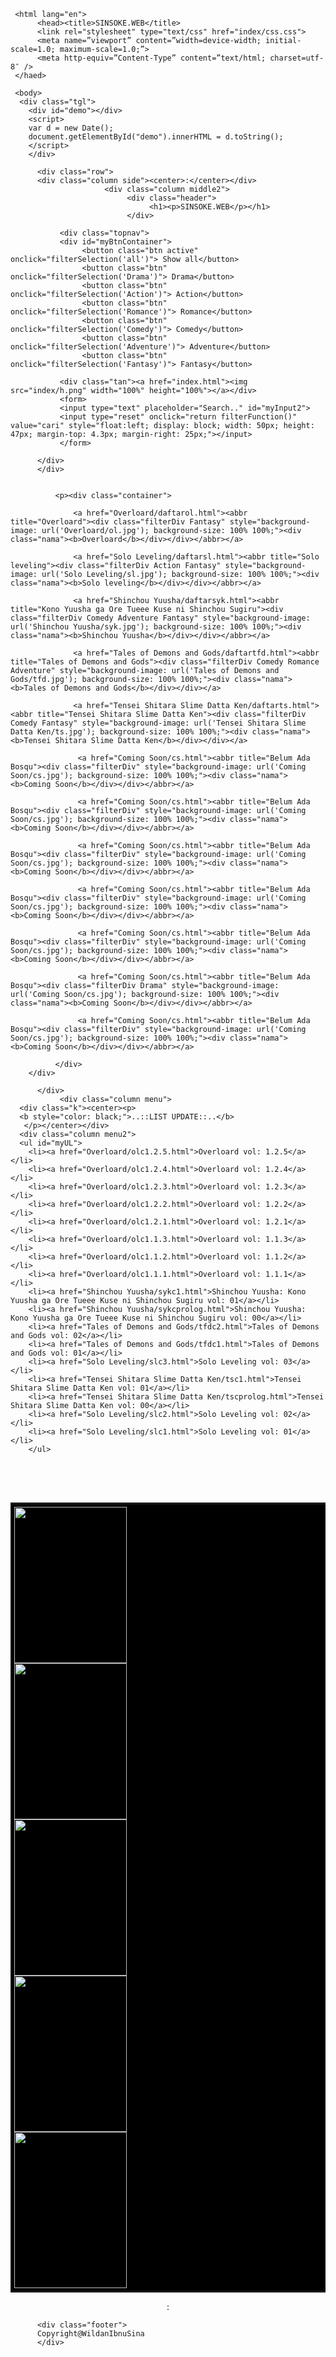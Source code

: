 <!DOCTYPE html>
     <html lang="en">
          <head><title>SINSOKE.WEB</title>
          <link rel="stylesheet" type="text/css" href="index/css.css">
          <meta name=”viewport” content=”width=device-width; initial-scale=1.0; maximum-scale=1.0;”>
          <meta http-equiv=”Content-Type” content=”text/html; charset=utf-8″ />
     </haed>

     <body>
      <div class="tgl">
        <div id="demo"></div>
        <script>
        var d = new Date();
        document.getElementById("demo").innerHTML = d.toString();
        </script>
        </div>

          <div class="row">
          <div class="column side"><center>:</center></div>
                         <div class="column middle2">
                              <div class="header">
                                   <h1><p>SINSOKE.WEB</p></h1>
                              </div>

               <div class="topnav">
               <div id="myBtnContainer">
                    <button class="btn active" onclick="filterSelection('all')"> Show all</button>
                    <button class="btn" onclick="filterSelection('Drama')"> Drama</button>
                    <button class="btn" onclick="filterSelection('Action')"> Action</button>
                    <button class="btn" onclick="filterSelection('Romance')"> Romance</button>
                    <button class="btn" onclick="filterSelection('Comedy')"> Comedy</button>
                    <button class="btn" onclick="filterSelection('Adventure')"> Adventure</button>
                    <button class="btn" onclick="filterSelection('Fantasy')"> Fantasy</button>
               
               <div class="tan"><a href="index.html"><img src="index/h.png" width="100%" height="100%"></a></div>
               <form>
               <input type="text" placeholder="Search.." id="myInput2">
               <input type="reset" onclick="return filterFunction()" value="cari" style="float:left; display: block; width: 50px; height: 47px; margin-top: 4.3px; margin-right: 25px;"></input>
               </form>

          </div>
          </div>
                              
  
  <div class="column content">
  <div id="my">
  
              <p><div class="container">
              
                  <a href="Overloard/daftarol.html"><abbr title="Overloard"><div class="filterDiv Fantasy" style="background-image: url('Overloard/ol.jpg'); background-size: 100% 100%;"><div class="nama"><b>Overloard</b></div></div></abbr></a>

                  <a href="Solo Leveling/daftarsl.html"><abbr title="Solo leveling"><div class="filterDiv Action Fantasy" style="background-image: url('Solo Leveling/sl.jpg'); background-size: 100% 100%;"><div class="nama"><b>Solo leveling</b></div></div></abbr></a>

                  <a href="Shinchou Yuusha/daftarsyk.html"><abbr title="Kono Yuusha ga Ore Tueee Kuse ni Shinchou Sugiru"><div class="filterDiv Comedy Adventure Fantasy" style="background-image: url('Shinchou Yuusha/syk.jpg'); background-size: 100% 100%;"><div class="nama"><b>Shinchou Yuusha</b></div></div></abbr></a>

                  <a href="Tales of Demons and Gods/daftartfd.html"><abbr title="Tales of Demons and Gods"><div class="filterDiv Comedy Romance Adventure" style="background-image: url('Tales of Demons and Gods/tfd.jpg'); background-size: 100% 100%;"><div class="nama"><b>Tales of Demons and Gods</b></div></div></a>
                  
                  <a href="Tensei Shitara Slime Datta Ken/daftarts.html"><abbr title="Tensei Shitara Slime Datta Ken"><div class="filterDiv Comedy Fantasy" style="background-image: url('Tensei Shitara Slime Datta Ken/ts.jpg'); background-size: 100% 100%;"><div class="nama"><b>Tensei Shitara Slime Datta Ken</b></div></div></a>

                   <a href="Coming Soon/cs.html"><abbr title="Belum Ada Bosqu"><div class="filterDiv" style="background-image: url('Coming Soon/cs.jpg'); background-size: 100% 100%;"><div class="nama"><b>Coming Soon</b></div></div></abbr></a>

                   <a href="Coming Soon/cs.html"><abbr title="Belum Ada Bosqu"><div class="filterDiv" style="background-image: url('Coming Soon/cs.jpg'); background-size: 100% 100%;"><div class="nama"><b>Coming Soon</b></div></div></abbr></a>

                   <a href="Coming Soon/cs.html"><abbr title="Belum Ada Bosqu"><div class="filterDiv" style="background-image: url('Coming Soon/cs.jpg'); background-size: 100% 100%;"><div class="nama"><b>Coming Soon</b></div></div></abbr></a>

                   <a href="Coming Soon/cs.html"><abbr title="Belum Ada Bosqu"><div class="filterDiv" style="background-image: url('Coming Soon/cs.jpg'); background-size: 100% 100%;"><div class="nama"><b>Coming Soon</b></div></div></abbr></a>

                   <a href="Coming Soon/cs.html"><abbr title="Belum Ada Bosqu"><div class="filterDiv" style="background-image: url('Coming Soon/cs.jpg'); background-size: 100% 100%;"><div class="nama"><b>Coming Soon</b></div></div></abbr></a>

                   <a href="Coming Soon/cs.html"><abbr title="Belum Ada Bosqu"><div class="filterDiv Drama" style="background-image: url('Coming Soon/cs.jpg'); background-size: 100% 100%;"><div class="nama"><b>Coming Soon</b></div></div></abbr></a>

                   <a href="Coming Soon/cs.html"><abbr title="Belum Ada Bosqu"><div class="filterDiv" style="background-image: url('Coming Soon/cs.jpg'); background-size: 100% 100%;"><div class="nama"><b>Coming Soon</b></div></div></abbr></a>

              </div>
        </div>


<script>

function filterFunction() {
  var input, filter, ul, li, a, i;
  input = document.getElementById("myInput2");
  filter = input.value.toUpperCase();
  div = document.getElementById("my");
  a = div.getElementsByTagName("a");
  for (i = 0; i < a.length; i++) {
    txtValue = a[i].textContent || a[i].innerText;
    if (txtValue.toUpperCase().indexOf(filter) > -1) {
      a[i].style.display = "";
    } else {
      a[i].style.display = "none";
    }
  }
}


filterSelection("all")
function filterSelection(c) {
  var x, i;
  x = document.getElementsByClassName("filterDiv");
  if (c == "all") c = "";
  for (i = 0; i < x.length; i++) {
    w3RemoveClass(x[i], "show");
    if (x[i].className.indexOf(c) > -1) w3AddClass(x[i], "show");
  }
}

function w3AddClass(element, name) {
  var i, arr1, arr2;
  arr1 = element.className.split(" ");
  arr2 = name.split(" ");
  for (i = 0; i < arr2.length; i++) {
    if (arr1.indexOf(arr2[i]) == -1) {element.className += " " + arr2[i];}
  }
}

function w3RemoveClass(element, name) {
  var i, arr1, arr2;
  arr1 = element.className.split(" ");
  arr2 = name.split(" ");
  for (i = 0; i < arr2.length; i++) {
    while (arr1.indexOf(arr2[i]) > -1) {
      arr1.splice(arr1.indexOf(arr2[i]), 1);     
    }
  }
  element.className = arr1.join(" ");
}

// Add active class to the current button (highlight it)
var btnContainer = document.getElementById("myBtnContainer");
var btns = btnContainer.getElementsByClassName("btn");
for (var i = 0; i < btns.length; i++) {
  btns[i].addEventListener("click", function(){
    var current = document.getElementsByClassName("active");
    current[0].className = current[0].className.replace(" active", "");
    this.className += " active";
  });
}


</script></p>


          </div>
               <div class="column menu">     
      <div class="k"><center><p>
      <b style="color: black;">..::LIST UPDATE::..</b>
       </p></center></div>
      <div class="column menu2">
      <ul id="myUL">
        <li><a href="Overloard/olc1.2.5.html">Overloard vol: 1.2.5</a></li>
        <li><a href="Overloard/olc1.2.4.html">Overloard vol: 1.2.4</a></li>
        <li><a href="Overloard/olc1.2.3.html">Overloard vol: 1.2.3</a></li>
        <li><a href="Overloard/olc1.2.2.html">Overloard vol: 1.2.2</a></li>
        <li><a href="Overloard/olc1.2.1.html">Overloard vol: 1.2.1</a></li>
        <li><a href="Overloard/olc1.1.3.html">Overloard vol: 1.1.3</a></li>
        <li><a href="Overloard/olc1.1.2.html">Overloard vol: 1.1.2</a></li>
        <li><a href="Overloard/olc1.1.1.html">Overloard vol: 1.1.1</a></li>
        <li><a href="Shinchou Yuusha/sykc1.html">Shinchou Yuusha: Kono Yuusha ga Ore Tueee Kuse ni Shinchou Sugiru vol: 01</a></li>
        <li><a href="Shinchou Yuusha/sykcprolog.html">Shinchou Yuusha: Kono Yuusha ga Ore Tueee Kuse ni Shinchou Sugiru vol: 00</a></li>
        <li><a href="Tales of Demons and Gods/tfdc2.html">Tales of Demons and Gods vol: 02</a></li>
        <li><a href="Tales of Demons and Gods/tfdc1.html">Tales of Demons and Gods vol: 01</a></li>
        <li><a href="Solo Leveling/slc3.html">Solo Leveling vol: 03</a></li>
        <li><a href="Tensei Shitara Slime Datta Ken/tsc1.html">Tensei Shitara Slime Datta Ken vol: 01</a></li>
        <li><a href="Tensei Shitara Slime Datta Ken/tscprolog.html">Tensei Shitara Slime Datta Ken vol: 00</a></li>
        <li><a href="Solo Leveling/slc2.html">Solo Leveling vol: 02</a></li>
        <li><a href="Solo Leveling/slc1.html">Solo Leveling vol: 01</a></li>
        </ul>
</div>
<br><br>
<div class="column menu2" style="overflow: hidden; margin-top: 30px; margin-left: -1px;">
<div style="border: solid; width: 100%; padding: 4px; background-color: black;">
<div style="width:180px">
    <a href="Overloard/daftarol.html"><abbr title="Overloard"><img class="slideshow" src="Overloard/ol.jpg" style="width:100%; height: 250px;"></abbr></a>
    <a href="Solo Leveling/daftarsl.html"><abbr title="Solo Leveling"><img class="slideshow" src="Solo Leveling/sl.jpg" style="width:100%; height: 250px;"></a>
    <a href="Shinchou Yuusha/daftarsyk.html"><abbr title="Kono Yuusha ga Ore Tueee Kuse ni Shinchou Sugiru"><img class="slideshow" src="Shinchou Yuusha/syk.jpg" style="width:100%; height: 250px;"></a>
    <a href="Tales of Demons and Gods/daftartfd.html"><abbr title="Tales of Demons and Gods"><img class="slideshow" src="Tales of Demons and Gods/tfd.jpg" style="width:100%; height: 250px;"></a>
    <a href="Tensei Shitara Slime Datta Ken/daftarts.html"><abbr title="Tensei Shitara Slime Datta Ken"><img class="slideshow" src="Tensei Shitara Slime Datta Ken/ts.jpg" style="width:100%; height: 250px;"></a>
</div>
</div>
  <script>
  var myIndex = 0;
carousel();

function carousel() {
  var i;
  var x = document.getElementsByClassName("slideshow");
  for (i = 0; i < x.length; i++) {
    x[i].style.display = "none";  
  }

  myIndex++;
  if (myIndex > x.length) {myIndex = 1}    
  x[myIndex-1].style.display = "block";  
  setTimeout(carousel, 6000); //Ubah gambar setiap 3 detik
  }
  </script>
  </div>
</div>
</div>
          <div class="column side"><center>:</center></div>
          </div>

          <div class="footer">
          Copyright@WildanIbnuSina
          </div>
     
</body>        
</html>
